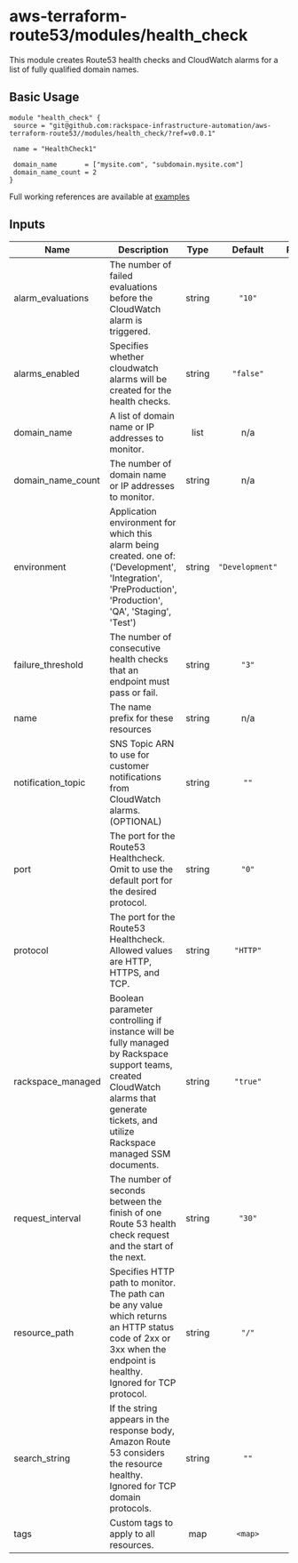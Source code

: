 # aws-terraform-route53/modules/health_check

This module creates Route53 health checks and CloudWatch alarms for a list of fully qualified domain names.

## Basic Usage

```
module "health_check" {
 source = "git@github.com:rackspace-infrastructure-automation/aws-terraform-route53//modules/health_check/?ref=v0.0.1"

 name = "HealthCheck1"

 domain_name       = ["mysite.com", "subdomain.mysite.com"]
 domain_name_count = 2
}
```

Full working references are available at [examples](examples)

## Inputs

| Name | Description | Type | Default | Required |
|------|-------------|:----:|:-----:|:-----:|
| alarm\_evaluations | The number of failed evaluations before the CloudWatch alarm is triggered. | string | `"10"` | no |
| alarms\_enabled | Specifies whether cloudwatch alarms will be created for the health checks. | string | `"false"` | no |
| domain\_name | A list of domain name or IP addresses to monitor. | list | n/a | yes |
| domain\_name\_count | The number of domain name or IP addresses to monitor. | string | n/a | yes |
| environment | Application environment for which this alarm being created. one of: ('Development', 'Integration', 'PreProduction', 'Production', 'QA', 'Staging', 'Test') | string | `"Development"` | no |
| failure\_threshold | The number of consecutive health checks that an endpoint must pass or fail. | string | `"3"` | no |
| name | The name prefix for these resources | string | n/a | yes |
| notification\_topic | SNS Topic ARN to use for customer notifications from CloudWatch alarms. (OPTIONAL) | string | `""` | no |
| port | The port for the Route53 Healthcheck.  Omit to use the default port for the desired protocol. | string | `"0"` | no |
| protocol | The port for the Route53 Healthcheck.  Allowed values are HTTP, HTTPS, and TCP. | string | `"HTTP"` | no |
| rackspace\_managed | Boolean parameter controlling if instance will be fully managed by Rackspace support teams, created CloudWatch alarms that generate tickets, and utilize Rackspace managed SSM documents. | string | `"true"` | no |
| request\_interval | The number of seconds between the finish of one Route 53 health check request and the start of the next. | string | `"30"` | no |
| resource\_path | Specifies HTTP path to monitor.  The path can be any value which returns an HTTP status code of 2xx or 3xx when the endpoint is healthy.  Ignored for TCP protocol. | string | `"/"` | no |
| search\_string | If the string appears in the response body, Amazon Route 53 considers the resource healthy.  Ignored for TCP domain protocols. | string | `""` | no |
| tags | Custom tags to apply to all resources. | map | `<map>` | no |

